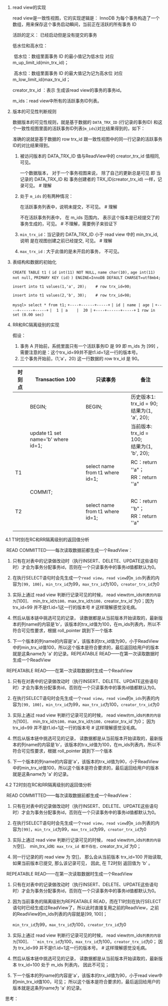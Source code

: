 1. read view的实现

   read view是一致性视图，它的实现逻辑是： InnoDB 为每个事务构造了一个数组，用来保存这个事务启动瞬间，当前正在活跃的所有事务 ID

   活跃的定义： 已经启动但是没有提交的事务

   低水位和高水位：

   ​     低水位：数组里面事务 ID 的最小值记为低水位 对应 m_up_limit_id(min_trx_id)； 

   ​     高水位：数组里面事务 ID 的最大值记为记为高水位 对应 m_low_limit_id(max_trx_id；

    creator_trx_id ：表示 生成该read view的事务的事务id。

    m_ids：read view中所有的活跃事务ID列表。

   

2. 版本的可见性判断规则

   数据版本的可见性规则，就是基于数据的 `DATA_TRX_ID` (行记录的事务ID) 和这个一致性视图里面的活跃事务ID列表(`m_ids`)对比结果得到的，如下：

   准确的说就是基于数据的 row trx_id 跟一致性视图中的同一行记录的活跃事务ID的对比结果得到。

   1. 被访问版本的 DATA_TRX_ID 值与ReadView中的 creator_trx_id 值相同, 可见。

      一个数据版本， 对于一个事务视图来说， 除了自己的更新总是可见 即 当记录的 DATA_TRX_ID 和 事务创建者的 TRX_ID(creator_trx_id) 一样，记录可见。 # 理解

   2. 处于 `m_ids` 的有两种情况：

      在活跃事务列表中，说明未提交，不可见。 # 理解  

      不在活跃事务列表中， 在 m_ids 范围内， 表示这个版本是已经提交了的事务生成的，可见。 # 不理解，需要例子来验证下

   3. `min_trx_id`：当记录的 DATA_TRX_ID 小于 read view 中的 min_trx_id, 说明 是在视图创建之前已经提交, 可见。 # 理解

   4. `max_trx_id` : 大于此值的是未开启的事务， 不可见。

3. 表结构和数据的初始化

   `CREATE TABLE t1 (`
     `id int(11) NOT NULL,`
     `name char(10),`
     `age int(11) not null,`
     `PRIMARY KEY (id)`
   `) ENGINE=InnoDB DEFAULT CHARSET=utf8mb4;`

   `insert into t1 values(1,'a', 20);    # row trx_id=90;`

   `insert into t1 values(2,'b', 30);    # row trx_id=98;`

   `mysql> select * from t1;`
   `+----+------+-----+`
   `| id | name | age |`
   `+----+------+-----+`
   `|  1 | a    |  20 |`
   `+----+------+-----+`
   `1 row in set (0.00 sec)`

4. RR和RC隔离级别的实现

   假设：
   	1. 事务 A 开始前，系统里面只有一个活跃事务ID 是 99 即 m_ids 为 [99] ，需要注意的是：这个trx_id=99并不是t1.id=1这一行的版本号。
   	2. 三个事务开始前，(1,'a'，20) 这一行数据的 row trx_id 是 90。

   | 时刻点 | Transaction 100                    | 只读事务                        | 备注                                              |
   | ------ | ---------------------------------- | ------------------------------- | ------------------------------------------------- |
   |        | BEGIN;                             | BEGIN;                          | 历史版本1: trx_id = 90;  <br/>结果为(1, 'a', 20); |
   |        | update t1 set name='b' where id=1; |                                 | 当前版本:  trx_id = 100; <br/>结果为(1, 'b', 20); |
   | T1     |                                    | select name from t1 where id=1; | RC：return ''a"； <br />RR：return ''a"           |
   |        | COMMIT;                            |                                 |                                                   |
   | T2     |                                    | select name from t1 where id=1; | RC：return ''b"； <br />RR：return ''a"           |
   |        |                                    |                                 |                                                   |
   |        |                                    |                                 |                                                   |

  4.1 T1时刻在RC和RR隔离级别的返回值分析

​	READ COMMITTED——每次读取数据前都生成一个ReadView：

1. 只有在对表中的记录做改动时（执行INSERT、DELETE、UPDATE这些语句时）才会为事务分配事务id，否则在一个只读事务中的事务id值都默认为0。

2. 在执行SELECT语句时会先生成一个`read view`，`read view`的`m_ids`列表的内容为`[99, 100]`，`min_trx_id`为99，`max_trx_id`为100，`creator_trx_id`为0

3. 实际上通过 read view  判断行记录可见的时候， read view`的`m_ids`列表的内容为`[100]`， `min_trx_id`为100，`max_trx_id`为100，`creator_trx_id`为0；因为 trx_id=99 并不是t1.id=1这一行的版本号  # 这样理解感觉没毛病。

4. 然后从版本链中挑选可见的记录， 读数据都是从当前版本开始读取的，最新版本的列name的内容是'b'，该版本的trx_id值为100，在m_ids列表内，所以不符合可见性要求，根据 roll_pointer 跳到下一个版本

5. 下一个版本的列name的内容是'a'，该版本的trx_id值为90，小于ReadView中的min_trx_id值100，所以这个版本是符合要求的，最后返回给用户的版本就是这条name为 'a' 的记录。REPEATABLE READ——在第一次读取数据时生成一个ReadView

   <u></u>

​    REPEATABLE READ——在第一次读取数据时生成一个ReadView 

1. 只有在对表中的记录做改动时（执行INSERT、DELETE、UPDATE这些语句时）才会为事务分配事务id，否则在一个只读事务中的事务id值都默认为0。

2. 在执行SELECT语句时会先生成一个`read view`，`read view`的`m_ids`列表的内容为`[99, 100]`，`min_trx_id`为99，`max_trx_id`为100，`creator_trx_id`为0

3. 实际上通过 read view  判断行记录可见的时候， read view`的`m_ids`列表的内容为`[100]`， `min_trx_id`为100，`max_trx_id`为100，`creator_trx_id`为0； 因为 trx_id=99 并不是t1.id=1这一行的版本号  # 这样理解感觉没毛病。

4. 然后从版本链中挑选可见的记录， 读数据都是从当前版本开始读取的，最新版本的列name的内容是'b'，该版本的trx_id值为100，在m_ids列表内，所以不符合可见性要求，根据 roll_pointer 跳到下一个版本

5. 下一个版本的列name的内容是'a'，该版本的trx_id值为90，小于ReadView中的min_trx_id值100，所以这个版本是符合要求的，最后返回给用户的版本就是这条name为 'a' 的记录。

   

 4.2 T2时刻在RC和RR隔离级别的返回值分析

​	READ COMMITTED——每次读取数据前都生成一个ReadView：

1. 只有在对表中的记录做改动时（执行INSERT、DELETE、UPDATE这些语句时）才会为事务分配事务id，否则在一个只读事务中的事务id值都默认为0。

2. 在执行SELECT语句时会先生成一个`read view`，`read view`的`m_ids`列表的内容为`[99]`，`min_trx_id`为99，`max_trx_id`为99，`creator_trx_id`为0

3. 实际上通过 read view  判断行记录可见的时候， read view`的`m_ids`列表的内容为`空[]`， `min_trx_id`和 max_trx_id 都不存在，`creator_trx_id`为0；

4. 同一行记录的的 read view 为 空[]， 那么会从当前版本 trx_id=100 开始读取,  如果当前版本已提交, 那么该记录可见， 因此, 在 T2时刻 返回值为  'b' 。

   

​    REPEATABLE READ——在第一次读取数据时生成一个ReadView

1. 只有在对表中的记录做改动时（执行INSERT、DELETE、UPDATE这些语句时）才会为事务分配事务id，否则在一个只读事务中的事务id值都默认为0。

2. 因为当前事务的隔离级别为REPEATABLE READ，而在T1时刻在执行SELECT语句时已经生成过ReadView了，所以此时直接复用之前的ReadView，之前的ReadView的m_ids列表的内容就是[99, 100]； 

   `min_trx_id`为99，`max_trx_id`为100，`creator_trx_id`为0

3. 实际上通过 read view  判断行记录可见的时候， read view`的`m_ids`列表的内容为`[100]`， ``min_trx_id`为100，`max_trx_id`为100，`creator_trx_id`为0； 因为 trx_id=99 并不是t1.id=1这一行的版本号。  # 这样理解感觉没毛病。

4.  然后从版本链中挑选可见的记录， 读数据都是从当前版本开始读取的，最新版本 trx_id=100 处于 m_ids 列表内， 因此不可见；

5. 下一个版本的列name的内容是'a'，该版本的trx_id值为90，小于read view中的min_trx_id值100，可见； 所以这个版本是符合要求的，最后返回给用户的版本就是这条列name为 'a' 的记录。



思考：
